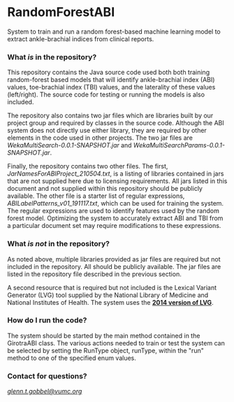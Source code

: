 # RandomForestABI
System to train and run a random forest-based machine learning model to extract ankle-brachial indices from clinical reports.  

### What ***is*** in the repository?

This repository contains the Java source code used both both training random-forest based models that will identify ankle-brachial index (ABI) values, toe-brachial index (TBI) values, and the laterality of these values (left/right).  The source code for testing or running the models is also included.

The repository also contains two jar files which are libraries built by our project group and required by classes in the source code.  Although the ABI system does not directly use either library, they are required by other elements in the code used in other projects.  The two jar files are *WekaMultiSearch-0.0.1-SNAPSHOT.jar* and *WekaMultiSearchParams-0.0.1-SNAPSHOT.jar*.

Finally, the repository contains two other files.  The first, *JarNamesForABIProject_210504.txt*, is a listing of libraries contained in jars that are not supplied here due to licensing requirements.  All jars listed in this document and not supplied within this repository should be publicly available. The other file is a starter list of regular expressions, *ABILabelPatterns_v01_191117.txt*, which can be used for training the system.  The regular expressions are used to identify features used by the random forest model.  Optimizing the system to accurately extract ABI and TBI from a particular document set may require modifications to these expressions.

### What ***is not*** in the repository?

As noted above, multiple libraries provided as jar files are required but not included in the repository.  All should be publicly available.  The jar files are listed in the repository file described in the previous section.

A second resource that is required but not included is the Lexical Variant Generator (LVG) tool supplied by the National Library of Medicine and National Institutes of Health.  The system uses the **[2014 version of LVG](https://lhncbc.nlm.nih.gov/LSG/Projects/lvg/current/web/release/2014.html)**.  

### How do I run the code?

The system should be started by the main method contained in the GirotraABI class.  The various actions needed to train or test the system can be selected by setting the RunType object, runType, within the "run" method to one of the specified enum values.

### Contact for questions?

*glenn.t.gobbel@vumc.org*